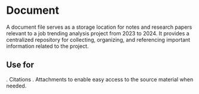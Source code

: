 # Document
A document file serves as a storage location for notes and research papers relevant to a job trending analysis project from 2023 to 2024. It provides a centralized repository for collecting, organizing, and referencing important information related to the project.
## Use for
. Citations
. Attachments to enable easy access to the source material when needed.
